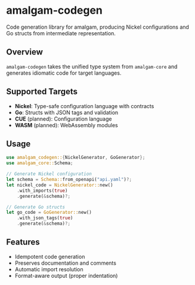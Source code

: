 # amalgam-codegen

Code generation library for amalgam, producing Nickel configurations and Go structs from intermediate representation.

## Overview

`amalgam-codegen` takes the unified type system from `amalgam-core` and generates idiomatic code for target languages.

## Supported Targets

- **Nickel**: Type-safe configuration language with contracts
- **Go**: Structs with JSON tags and validation
- **CUE** (planned): Configuration language
- **WASM** (planned): WebAssembly modules

## Usage

```rust
use amalgam_codegen::{NickelGenerator, GoGenerator};
use amalgam_core::Schema;

// Generate Nickel configuration
let schema = Schema::from_openapi("api.yaml")?;
let nickel_code = NickelGenerator::new()
    .with_imports(true)
    .generate(&schema)?;

// Generate Go structs
let go_code = GoGenerator::new()
    .with_json_tags(true)
    .generate(&schema)?;
```

## Features

- Idempotent code generation
- Preserves documentation and comments
- Automatic import resolution
- Format-aware output (proper indentation)

